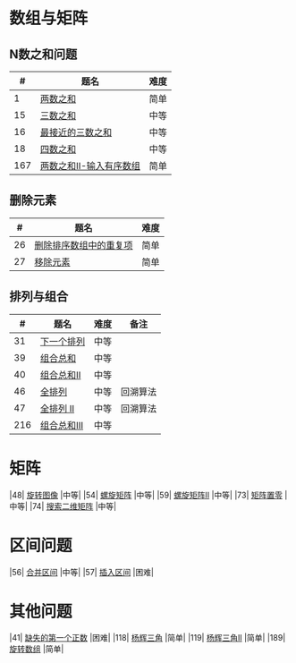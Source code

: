 # 数组与矩阵

## N数之和问题
| # | 题名 | 难度 |
|---| -------- | ---------- |
|1| [两数之和](../1.两数之和.md)|简单|Map, 时间复杂O(n)|
|15| [三数之和](../15.三数之和.md) |中等|
|16| [最接近的三数之和](../16.最接近的三数之和.md) |中等|
|18| [四数之和](../18.四数之和.md) |中等|
|167| [两数之和II-输入有序数组](../167.两数之和II-输入有序数组.md) |简单|

## 删除元素
| # | 题名 | 难度 |
|---| -------- | ---------- |
|26| [删除排序数组中的重复项](../26.删除排序数组中的重复项.md) |简单|
|27| [移除元素](../27.移除元素.md) |简单|


## 排列与组合
| # | 题名 | 难度 | 备注 |
|---| -------- | ---------- | ---------- |
|31| [下一个排列](../31.下一个排列.md) |中等|
|39| [组合总和](../39.组合总和.md) |中等|
|40| [组合总和II](../40.组合总和II.md) |中等|
|46| [全排列](../46.全排列.md) |中等| 回溯算法 |
|47| [全排列 II](../47.全排列II.md) |中等| 回溯算法 |
|216| [组合总和III](../216.组合总和III.md) |中等|

# 矩阵
|48| [旋转图像](../48.旋转图像.md) |中等|
|54| [螺旋矩阵](../54.螺旋矩阵.md) |中等|
|59| [螺旋矩阵II](../59.螺旋矩阵II.md) |中等|
|73| [矩阵置零](../73.矩阵置零.md) |中等|
|74| [搜索二维矩阵](../74.搜索二维矩阵.md) |中等|

# 区间问题
|56| [合并区间](../56.合并区间.md) |中等|
|57| [插入区间](../57.插入区间.md) |困难|

# 其他问题
|41| [缺失的第一个正数](../41.缺失的第一个正数.md) |困难|
|118| [杨辉三角](../118.杨辉三角.md) |简单|
|119| [杨辉三角II](../119.杨辉三角II.md) |简单|
|189| [旋转数组](../189.旋转数组.md) |简单|
